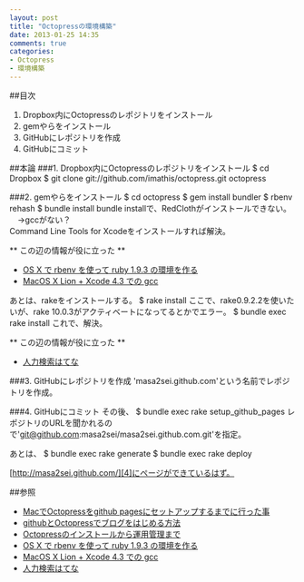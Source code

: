 ```yaml
---
layout: post
title: "Octopressの環境構築"
date: 2013-01-25 14:35
comments: true
categories:
- Octopress
- 環境構築
---
```


##目次
1. Dropbox内にOctopressのレポジトリをインストール
2. gemやらをインストール
3. GitHubにレポジトリを作成
4. GitHubにコミット

<!-- more -->

##本論
###1. Dropbox内にOctopressのレポジトリをインストール
	$ cd Dropbox
	$ git clone git://github.com/imathis/octopress.git octopress

###2. gemやらをインストール
	$ cd octopress
	$ gem install bundler
	$ rbenv rehash
	$ bundle install
bundle installで、RedClothがインストールできない。  <br />
　→gccがない？  <br />
Command Line Tools for Xcodeをインストールすれば解決。

** この辺の情報が役に立った **  <br />
- [OS X で rbenv を使って ruby 1.9.3 の環境を作る][1]  <br>
- [MacOS X Lion + Xcode 4.3 での gcc][2]

あとは、rakeをインストールする。
	$ rake install
ここで、rake0.9.2.2を使いたいが、rake 10.0.3がアクティベートになってるとかでエラー。
	$ bundle exec rake install
これで、解決。

** この辺の情報が役に立った **  <br />
- [人力検索はてな][3]

###3. GitHubにレポジトリを作成
'masa2sei.github.com'という名前でレポジトリを作成。


###4. GitHubにコミット
その後、
	$ bundle exec rake setup_github_pages
レポジトリのURLを聞かれるので'git@github.com:masa2sei/masa2sei.github.com.git'を指定。

あとは、
	$ bundle exec rake generate
	$ bundle exec rake deploy

[http://masa2sei.github.com/][4]にページができているはず。


##参照
- [MacでOctopressをgithub pagesにセットアップするまでに行った事][5]
- [githubとOctopressでブログをはじめる方法][6]
- [Octopressのインストールから運用管理まで][7]
- [OS X で rbenv を使って ruby 1.9.3 の環境を作る][1]
- [MacOS X Lion + Xcode 4.3 での gcc][2]
- [人力検索はてな][3]


<!-- 参照 -->
[1]: http://qiita.com/items/9dd797f42e7bea674705 "OS X で rbenv を使って ruby 1.9.3 の環境を作る"
[2]: http://geisterchor.blogspot.jp/2012/02/macos-x-lion-xcode-43-gcc.html "MacOS X Lion + Xcode 4.3 での gcc"
[3]: http://q.hatena.ne.jp/1353552605 "rails にて bundle exec rake db:migrate の「bundle exec」を付けるのと付けないのとでの違いを教えて下さい"
[4]: http://masa2sei.github.com/ "http://masa2sei.github.com/"
[5]: http://qiita.com/items/06d8e447baee99163fc3 "MacでOctopressをgithub pagesにセットアップするまでに行った事"
[6]: http://kbaba1001.github.com/blog/2012/06/05/githubtooctopressdeburoguwohazimerufang-fa/ "githubとOctopressでブログをはじめる方法"
[7]: http://tokkonopapa.github.com/blog/2011/12/30/octopress-on-github-and-bitbucket/ "Octopressのインストールから運用管理まで"
